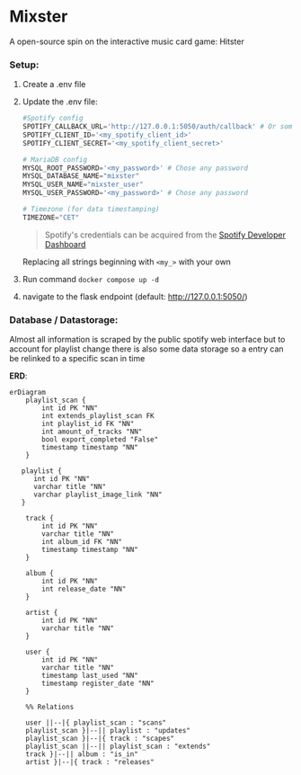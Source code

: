 # Mixster
A open-source spin on the interactive music card game: Hitster

### Setup:

1. Create a .env file


2. Update the .env file:

   ```python
   #Spotify config
   SPOTIFY_CALLBACK_URL='http://127.0.0.1:5050/auth/callback' # Or some other FQDN you configured
   SPOTIFY_CLIENT_ID='<my_spotify_client_id>'
   SPOTIFY_CLIENT_SECRET='<my_spotify_client_secret>'
   
   # MariaDB config
   MYSQL_ROOT_PASSWORD='<my_password>' # Chose any password
   MYSQL_DATABASE_NAME="mixster"
   MYSQL_USER_NAME="mixster_user"
   MYSQL_USER_PASSWORD='<my_password>' # Chose any password
   
   # Timezone (for data timestamping)
   TIMEZONE="CET"
   ```
   
   > Spotify's credentials can be acquired from the [Spotify Developer Dashboard](https://developer.spotify.com/dashboard)

   Replacing all strings beginning with `<my_>` with your own
   

3. Run command `docker compose up -d`


4. navigate to the flask endpoint (default: http://127.0.0.1:5050/)

### Database / Datastorage:

Almost all information is scraped by the public spotify web interface but to account for playlist change there is also some data storage so a entry can be relinked to a specific scan in time

**ERD**:

```mermaid
erDiagram
    playlist_scan {
        int id PK "NN"
        int extends_playlist_scan FK
        int playlist_id FK "NN"
        int amount_of_tracks "NN"
        bool export_completed "False"
        timestamp timestamp "NN"
    }

   playlist {
      int id PK "NN"
      varchar title "NN"
      varchar playlist_image_link "NN"
   }
    
    track {
        int id PK "NN"
        varchar title "NN"
        int album_id FK "NN"
        timestamp timestamp "NN"
    }
    
    album {
        int id PK "NN"
        int release_date "NN"
    }
    
    artist {
        int id PK "NN"
        varchar title "NN"
    }
    
    user {
        int id PK "NN"
        varchar title "NN"
        timestamp last_used "NN"
        timestamp register_date "NN"
    }
    
    %% Relations
    
    user ||--|{ playlist_scan : "scans"
    playlist_scan }|--|| playlist : "updates"
    playlist_scan }|--|{ track : "scapes"
    playlist_scan ||--|| playlist_scan : "extends"
    track }|--|| album : "is_in"
    artist }|--|{ track : "releases"
    
```